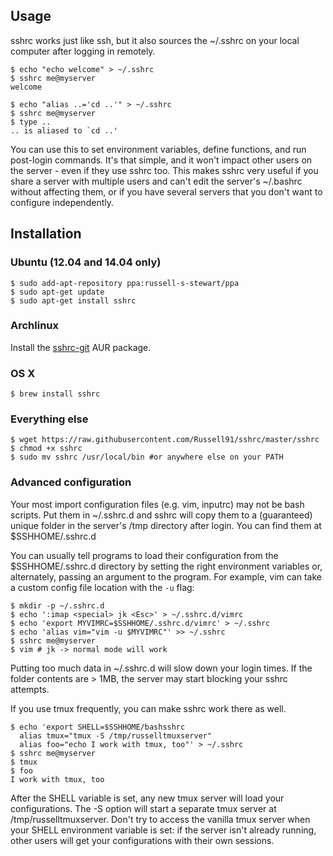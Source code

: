 ## Usage

sshrc works just like ssh, but it also sources the ~/.sshrc on your local computer after logging in remotely.

    $ echo "echo welcome" > ~/.sshrc
    $ sshrc me@myserver
    welcome

    $ echo "alias ..='cd ..'" > ~/.sshrc
    $ sshrc me@myserver
    $ type ..
    .. is aliased to `cd ..'

You can use this to set environment variables, define functions, and run post-login commands. It's that simple, and it won't impact other users on the server - even if they use sshrc too. This makes sshrc very useful if you share a server with multiple users and can't edit the server's ~/.bashrc without affecting them, or if you have several servers that you don't want to configure independently.

## Installation

### Ubuntu (12.04 and 14.04 only)

    $ sudo add-apt-repository ppa:russell-s-stewart/ppa
    $ sudo apt-get update
    $ sudo apt-get install sshrc

### Archlinux

Install the [sshrc-git][] AUR package.

### OS X

    $ brew install sshrc

### Everything else

    $ wget https://raw.githubusercontent.com/Russell91/sshrc/master/sshrc
    $ chmod +x sshrc
    $ sudo mv sshrc /usr/local/bin #or anywhere else on your PATH

### Advanced configuration

Your most import configuration files (e.g. vim, inputrc) may not be bash scripts. Put them in ~/.sshrc.d and sshrc will copy them to a (guaranteed) unique folder in the server's /tmp directory after login. You can find them at $SSHHOME/.sshrc.d

You can usually tell programs to load their configuration from the $SSHHOME/.sshrc.d directory by setting the right environment variables or, alternately, passing an argument to the program. For example, vim can take a custom config file location with the `-u` flag:

    $ mkdir -p ~/.sshrc.d
    $ echo ':imap <special> jk <Esc>' > ~/.sshrc.d/vimrc
    $ echo 'export MYVIMRC=$SSHHOME/.sshrc.d/vimrc' > ~/.sshrc
    $ echo 'alias vim="vim -u $MYVIMRC"' >> ~/.sshrc
    $ sshrc me@myserver
    $ vim # jk -> normal mode will work

Putting too much data in ~/.sshrc.d will slow down your login times. If the folder contents are > 1MB, the server may start blocking your sshrc attempts.

If you use tmux frequently, you can make sshrc work there as well.

    $ echo 'export SHELL=$SSHHOME/bashsshrc
      alias tmux="tmux -S /tmp/russelltmuxserver"
      alias foo="echo I work with tmux, too"' > ~/.sshrc
    $ sshrc me@myserver
    $ tmux
    $ foo
    I work with tmux, too

After the SHELL variable is set, any new tmux server will load your configurations. The -S option will start a separate tmux server at /tmp/russelltmuxserver. Don't try to access the vanilla tmux server when your SHELL environment variable is set: if the server isn't already running, other users will get your configurations with their own sessions.

[sshrc-git]: https://aur.archlinux.org/packages/sshrc-git
